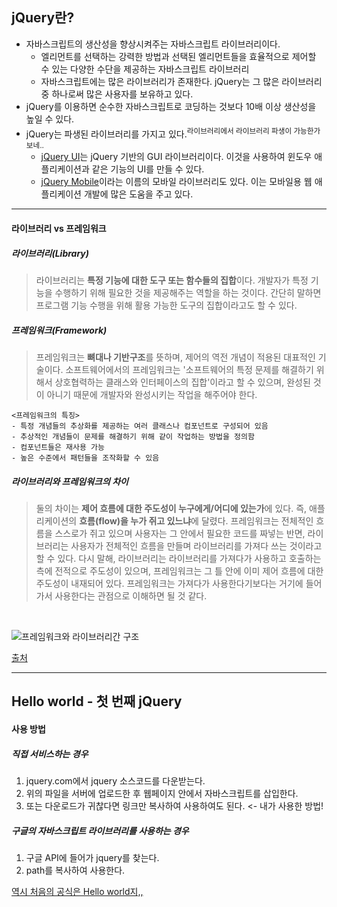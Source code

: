 ## jQuery란?
- 자바스크립트의 생산성을 향상시켜주는 자바스크립트 라이브러리이다.
  - 엘리먼트를 선택하는 강력한 방법과 선택된 엘리먼트들을 효율적으로 제어할 수 있는 다양한 수단을 제공하는 자바스크립트 라이브러리
  - 자바스크립트에는 많은 라이브러리가 존재한다. jQuery는 그 많은 라이브러리 중 하나로써 많은 사용자를 보유하고 있다.
- jQuery를 이용하면 순수한 자바스크립트로 코딩하는 것보다 10배 이상 생산성을 높일 수 있다.
- jQuery는 파생된 라이브러리를 가지고 있다.<sup>라이브러리에서 라이브러리 파생이 가능한가보네..</sup>
  - [jQuery UI](https://jqueryui.com/demos/)는 jQuery 기반의 GUI 라이브러리이다. 이것을 사용하여 윈도우 애플리케이션과 같은 기능의 UI를 만들 수 있다.
  - [jQuery Mobile](https://jquerymobile.com/)이라는 이름의 모바일 라이브러리도 있다. 이는 모바일용 웹 애플리케이션 개발에 많은 도움을 주고 있다.

---

#### 라이브러리 vs 프레임워크
##### 라이브러리(Library)
> 라이브러리는 **특정 기능에 대한 도구 또는 함수들의 집합**이다. 개발자가 특정 기능을 수행하기 위해 필요한 것을 제공해주는 역할을 하는 것이다. 간단히 말하면 프로그램 기능 수행을 위해 활용 가능한 도구의 집합이라고도 할 수 있다.
##### 프레임워크(Framework)
> 프레임워크는 **뼈대나 기반구조**를 뜻하며, 제어의 역전 개념이 적용된 대표적인 기술이다. 소프트웨어에서의 프레임워크는 '소프트웨어의 특정 문제를 해결하기 위해서 상호협력하는 클래스와 인터페이스의 집합'이라고 할 수 있으며, 완성된 것이 아니기 때문에 개발자와 완성시키는 작업을 해주어야 한다.
```
<프레임워크의 특징>
- 특정 개념들의 추상화를 제공하는 여러 클래스나 컴포넌트로 구성되어 있음
- 추상적인 개념들이 문제를 해결하기 위해 같이 작업하는 방법을 정의함
- 컴포넌트들은 재사용 가능
- 높은 수준에서 패턴들을 조작화할 수 있음
```
##### 라이브러리와 프레임워크의 차이
> 둘의 차이는 **제어 흐름에 대한 주도성이 누구에게/어디에 있는가**에 있다. 즉, 애플리케이션의 **흐름(flow)을 누가 쥐고 있느냐**에 달렸다.
> 프레임워크는 전체적인 흐름을 스스로가 쥐고 있으며 사용자는 그 안에서 필요한 코드를 짜넣는 반면, 라이브러리는 사용자가 전체적인 흐름을 만들며 라이브러리를 가져다 쓰는 것이라고 할 수 있다. 다시 말해, 라이브러리는 라이브러리를 가져다가 사용하고 호출하는 측에 전적으로 주도성이 있으며, 프레임워크는 그 틀 안에 이미 제어 흐름에 대한 주도성이 내재되어 있다. 프레임워크는 가져다가 사용한다기보다는 거기에 들어가서 사용한다는 관점으로 이해하면 될 것 같다.
<br>

![프레임워크와 라이브러리간 구조](https://user-images.githubusercontent.com/57928612/108308620-63c86080-71f3-11eb-97b9-4e8bea581236.png)

[출처](https://webclub.tistory.com/458)

---

## Hello world - 첫 번째 jQuery
#### 사용 방법
##### 직접 서비스하는 경우
1. jquery.com에서 jquery 소스코드를 다운받는다.
2. 위의 파일을 서버에 업로드한 후 웹페이지 안에서 자바스크립트를 삽입한다.
3. 또는 다운로드가 귀찮다면 링크만 복사하여 사용하여도 된다. <- 내가 사용한 방법!
##### 구글의 자바스크립트 라이브러리를 사용하는 경우
1. 구글 API에 들어가 jquery를 찾는다.
2. path를 복사하여 사용한다.

[역시 처음의 공식은 Hello world지,,](https://github.com/LAH1203/Study_jQuery/blob/main/Hello_world.html)
